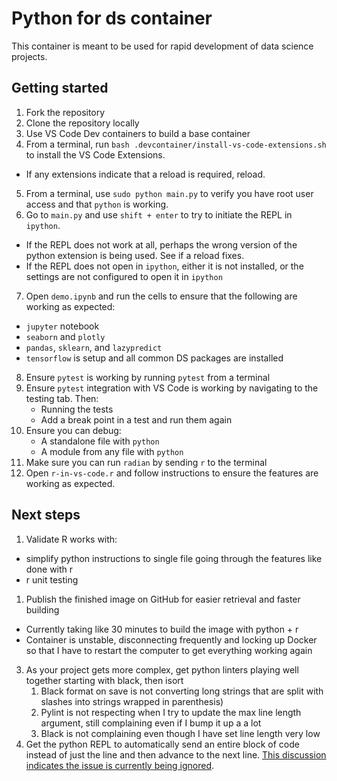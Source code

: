 <!-- markdownlint-disable MD029 -->

# Python for ds container

This container is meant to be used for rapid development of data science projects.

## Getting started

1. Fork the repository
2. Clone the repository locally
3. Use VS Code Dev containers to build a base container
4. From a terminal, run `bash .devcontainer/install-vs-code-extensions.sh` to install the VS Code Extensions.

- If any extensions indicate that a reload is required, reload.

5. From a terminal, use `sudo python main.py` to verify you have root user access and that `python` is working.
6. Go to `main.py` and use `shift + enter` to try to initiate the REPL in `ipython`.

- If the REPL does not work at all, perhaps the wrong version of the python extension is being used. See if a reload fixes.
- If the REPL does not open in `ipython`, either it is not installed, or the settings are not configured to open it in `ipython`

7. Open `demo.ipynb` and run the cells to ensure that the following are working as expected:

- `jupyter` notebook
- `seaborn` and `plotly`
- `pandas`, `sklearn`, and `lazypredict`
- `tensorflow`
  is setup and all common DS packages are installed
  
8. Ensure `pytest` is working by running `pytest` from a terminal
9. Ensure `pytest` integration with VS Code is working by navigating to the testing tab. Then:
    - Running the tests
    - Add a break point in a test and run them again
10. Ensure you can debug:
    - A standalone file with `python`
    - A module from any file with `python`
11. Make sure you can run `radian` by sending `r` to the terminal
12. Open `r-in-vs-code.r` and follow instructions to ensure the features are working as expected.

## Next steps

1. Validate R works with:

- simplify python instructions to single file going through the features like done with r
- r unit testing

1. Publish the finished image on GitHub for easier retrieval and faster building

- Currently taking like 30 minutes to build the image with python + r
- Container is unstable, disconnecting frequently and locking up Docker so that I have to restart the computer to get everything working again

3. As your project gets more complex, get python linters playing well together starting with black, then isort
   1. Black format on save is not converting long strings that are split with slashes into strings wrapped in parenthesis)
   2. Pylint is not respecting when I try to update the max line length argument, still complaining even if I bump it up a a lot
   3. Black is not complaining even though I have set line length very low
4. Get the python REPL to automatically send an entire block of code instead of just the line and then advance to the next line. [This discussion indicates the issue is currently being ignored](https://github.com/microsoft/vscode-python/issues/18105).

